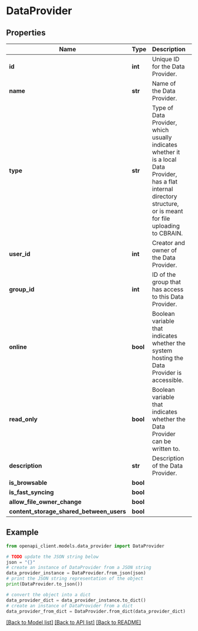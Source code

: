 # DataProvider


## Properties

Name | Type | Description | Notes
------------ | ------------- | ------------- | -------------
**id** | **int** | Unique ID for the Data Provider. | [optional] 
**name** | **str** | Name of the Data Provider. | [optional] 
**type** | **str** | Type of Data Provider, which usually indicates whether it is a local Data Provider, has a flat internal directory structure, or is meant for file uploading to CBRAIN. | [optional] 
**user_id** | **int** | Creator and owner of the Data Provider. | [optional] 
**group_id** | **int** | ID of the group that has access to this Data Provider. | [optional] 
**online** | **bool** | Boolean variable that indicates whether the system hosting the Data Provider is accessible. | [optional] 
**read_only** | **bool** | Boolean variable that indicates whether the Data Provider can be written to. | [optional] 
**description** | **str** | Description of the Data Provider. | [optional] 
**is_browsable** | **bool** |  | [optional] 
**is_fast_syncing** | **bool** |  | [optional] 
**allow_file_owner_change** | **bool** |  | [optional] 
**content_storage_shared_between_users** | **bool** |  | [optional] 

## Example

```python
from openapi_client.models.data_provider import DataProvider

# TODO update the JSON string below
json = "{}"
# create an instance of DataProvider from a JSON string
data_provider_instance = DataProvider.from_json(json)
# print the JSON string representation of the object
print(DataProvider.to_json())

# convert the object into a dict
data_provider_dict = data_provider_instance.to_dict()
# create an instance of DataProvider from a dict
data_provider_from_dict = DataProvider.from_dict(data_provider_dict)
```
[[Back to Model list]](../README.md#documentation-for-models) [[Back to API list]](../README.md#documentation-for-api-endpoints) [[Back to README]](../README.md)


